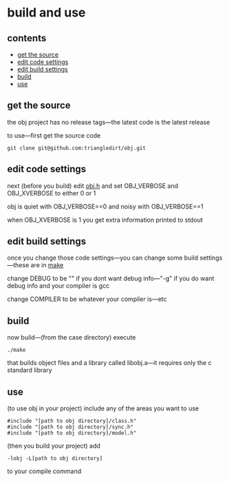 # build and use

## contents

- [get the source](#get-the-source)
- [edit code settings](#edit-code-settings)
- [edit build settings](#edit-build-settings)
- [build](#build)
- [use](#use)

## get the source

the obj project has no release tags—the latest code is the latest release

to use—first get the source code

    git clone git@github.com:triangledirt/obj.git

## edit code settings

next (before you build) edit [obj.h](https://github.com/triangledirt/obj/blob/main/obj.h) and set OBJ_VERBOSE and OBJ_XVERBOSE to either 0 or 1

obj is quiet with OBJ_VERBOSE==0 and noisy with OBJ_VERBOSE==1

when OBJ_XVERBOSE is 1 you get extra information printed to stdout

## edit build settings

once you change those code settings—you can change some build settings—these are in [make](https://github.com/triangledirt/obj/blob/main/make)

change DEBUG to be "" if you dont want debug info—"-g" if you do want debug info and your compiler is gcc

change COMPILER to be whatever your compiler is—etc

## build

now build—(from the case directory) execute

    ./make

that builds object files and a library called libobj.a—it requires only the c standard library

## use

(to use obj in your project) include any of the areas you want to use

    #include "[path to obj directory]/class.h"
    #include "[path to obj directory]/sync.h"
    #include "[path to obj directory]/model.h"

(then you build your project) add

    -lobj -L[path to obj directory]

to your compile command

